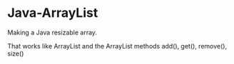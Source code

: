 # Java-ArrayList

Making a Java resizable array. 

That works like ArrayList and the ArrayList methods add(), get(), remove(), size()
